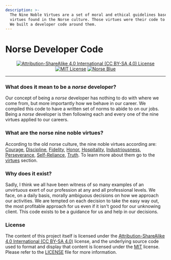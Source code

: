 ```yaml
---
description: >-
  The Nine Noble Virtues are a set of moral and ethical guidelines based on
  virtues found in the Norse culture. Those virtues were their code to live by.
  We built a developer code around them.
---
```


# Norse Developer Code

<div align="center">
    <p align="center"> 
        <a href="https://creativecommons.org/licenses/by-sa/4.0/"><img alt="Attribution-ShareAlike 4.0 International (CC BY-SA 4.0) License" src="https://img.shields.io/badge/content%20license-CC%20BY--SA%204.0-a3be8c?style=flat-square&logoColor=eceff4&colorA=4c566a"></a>
        <a href="https://opensource.org/licenses/MIT"><img alt="MIT License" src="https://img.shields.io/badge/source%20code%20license-MIT-a3be8c?style=flat-square&logoColor=eceff4&colorA=4c566a"></a>
        <a href="https://norse.blue"><img alt="Norse Blue" src="https://img.shields.io/badge/sponsored%20by-Norse%20Blue-4ca8cc?style=flat-square&logoColor=eceff4&colorA=4c566a"></a>
    </p>
</div>
<hr>

### What does it mean to be a _norse_ developer?

Our concept of being a _norse_ developer has nothing to do with where we come from, but more importantly how we behave in our career.  We compiled this code to have a written set of norms to abide to on our jobs. Being a _norse_ developer is then following each and every one of the nine virtues applied to our careers.

### What are the norse nine noble virtues?

According to the old norse culture, the nine noble virtues according are: [Courage][chapter-courage], [Discipline][chapter-discipline], [Fidelity][chapter-fidelity], [Honor][chapter-honor], [Hospitality][chapter-hospitality], [Industriousness][chapter-industriousness], [Perseverance][chapter-perseverance], [Self-Reliance][chapter-self-reliance], [Truth][chapter-truth]. To learn more about them go to the [virtues][chapter-virtues] section.

### Why does it exist?

Sadly, I think we all have been witness of so many examples of an _unvirtuous_ exert of our profession at any and all professional levels. We face, on a daily basis, morally ambiguous decisions on how we approach our activities. We are tempted on each decision to take the easy way out, the most profitable approach for us even if it isn't good for our unknowing client. This code exists to be a guidance for us and help in our decisions.

### License

The content of this project itself is licensed under the [Attribution-ShareAlike 4.0 International \(CC BY-SA 4.0\)](https://creativecommons.org/licenses/by-sa/4.0/) license, and the underlying source code used to format and display that content is licensed under the [MIT](https://opensource.org/licenses/MIT) license. Please refer to the [LICENSE](license.md) file for more information.


[chapter-virtues]: content/virtues.md
[chapter-courage]: content/virtues/courage.md
[chapter-discipline]: content/virtues/discipline.md
[chapter-fidelity]: content/virtues/fidelity.md
[chapter-honor]: content/virtues/honor.md
[chapter-hospitality]: content/virtues/hospitality.md
[chapter-industriousness]: content/virtues/industriousness.md
[chapter-perseverance]: content/virtues/perseverance.md
[chapter-self-reliance]: content/virtues/self-reliance.md
[chapter-truth]: content/virtues/truth.md

